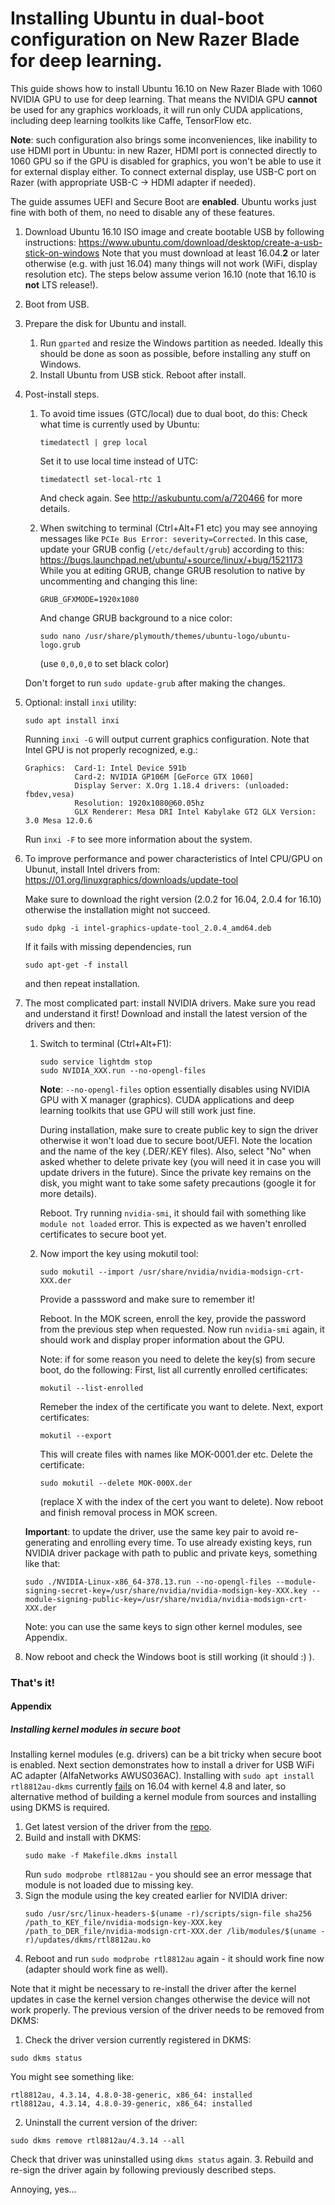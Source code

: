 # Installing Ubuntu in dual-boot configuration on New Razer Blade for deep learning.

This guide shows how to install Ubuntu 16.10 on New Razer Blade with 1060 NVIDIA GPU to use for deep learning. That means the NVIDIA GPU **cannot** be used for any graphics workloads, it will run only CUDA applications, including deep learning toolkits like Caffe, TensorFlow etc.

**Note**: such configuration also brings some inconveniences, like inability to use HDMI port in Ubuntu: in new Razer, HDMI port is connected directly to 1060 GPU so if the GPU is disabled for graphics, you won't be able to use it for external display either. To connect external display, use USB-C port on Razer (with appropriate USB-C -> HDMI adapter if needed).

The guide assumes UEFI and Secure Boot are **enabled**. Ubuntu works just fine with both of them, no need to disable any of these features.

1. Download Ubuntu 16.10 ISO image and create bootable USB by following instructions:
https://www.ubuntu.com/download/desktop/create-a-usb-stick-on-windows
Note that you must download at least 16.04.**2** or later otherwise (e.g. with just 16.04) many things will not work (WiFi, display resolution etc).
The steps below assume verion 16.10 (note that 16.10 is **not** LTS release!).

2. Boot from USB.

3. Prepare the disk for Ubuntu and install.
    1. Run ```gparted``` and resize the Windows partition as needed. Ideally this should be done as soon as possible, before installing any stuff on Windows.
    2. Install Ubuntu from USB stick. Reboot after install.

4. Post-install steps.
    1. To avoid time issues (GTC/local) due to dual boot, do this:
        Check what time is currently used by Ubuntu:
        ```
        timedatectl | grep local
        ```
        Set it to use local time instead of UTC:
        ```
        timedatectl set-local-rtc 1
        ```
        And check again.
        See http://askubuntu.com/a/720466 for more details.

    2. When switching to terminal (Ctrl+Alt+F1 etc) you may see annoying messages like ```PCIe Bus Error: severity=Corrected```.
        In this case, update your GRUB config (```/etc/default/grub```) according to this: https://bugs.launchpad.net/ubuntu/+source/linux/+bug/1521173
        While you at editing GRUB, change GRUB resolution to native by uncommenting and changing this line:
        ```
        GRUB_GFXMODE=1920x1080
        ```
        And change GRUB background to a nice color:
        ```
        sudo nano /usr/share/plymouth/themes/ubuntu-logo/ubuntu-logo.grub
        ```
        (use ```0,0,0,0``` to set black color)
    
    Don't forget to run ```sudo update-grub``` after making the changes.

5. Optional: install ```inxi``` utility:
    ```
    sudo apt install inxi
    ```
    Running ```inxi -G``` will output current graphics configuration. Note that Intel GPU is not properly recognized, e.g.:
    ```
    Graphics:  Card-1: Intel Device 591b
               Card-2: NVIDIA GP106M [GeForce GTX 1060]
               Display Server: X.Org 1.18.4 drivers: (unloaded: fbdev,vesa)
               Resolution: 1920x1080@60.05hz
               GLX Renderer: Mesa DRI Intel Kabylake GT2 GLX Version: 3.0 Mesa 12.0.6
    ```
    Run ```inxi -F``` to see more information about the system.

6. To improve performance and power characteristics of Intel CPU/GPU on Ubunut, install Intel drivers from: 
    https://01.org/linuxgraphics/downloads/update-tool

    Make sure to download the right version (2.0.2 for 16.04, 2.0.4 for 16.10) otherwise the installation might not succeed.
    ```
    sudo dpkg -i intel-graphics-update-tool_2.0.4_amd64.deb
    ```
    If it fails with missing dependencies, run
    ```
    sudo apt-get -f install
    ```
    and then repeat installation.

7. The most complicated part: install NVIDIA drivers. Make sure you read and understand it first! Download and install the latest version of the drivers and then:
    1. Switch to terminal (Ctrl+Alt+F1):
        
        ```
        sudo service lightdm stop
        sudo NVIDIA_XXX.run --no-opengl-files
        ```

        **Note**: ```--no-opengl-files``` option essentially disables using NVIDIA GPU with X manager (graphics). CUDA applications and deep learning toolkits that use GPU will still work just fine.
        
        During installation, make sure to create public key to sign the driver otherwise it won't load due to secure boot/UEFI.
        Note the location and the name of the key (.DER/.KEY files). Also, select "No" when asked whether to delete private key (you will need it in case you will update drivers in the future). Since the private key remains on the disk, you might want to take some safety precautions (google it for more details).
        
        Reboot. Try running ```nvidia-smi```, it should fail with something like ```module not loaded``` error. This is expected as we haven't enrolled certificates to secure boot yet.
    2. Now import the key using mokutil tool:
        ```
        sudo mokutil --import /usr/share/nvidia/nvidia-modsign-crt-XXX.der
        ```
        Provide a passsword and make sure to remember it!
    
        Reboot. In the MOK screen, enroll the key, provide the password from the previous step when requested.
        Now run ```nvidia-smi``` again, it should work and display proper information about the GPU.
        
        Note: if for some reason you need to delete the key(s) from secure boot, do the following:
        First, list all currently enrolled certificates:
        ```
        mokutil --list-enrolled
        ```
        Remeber the index of the certificate you want to delete.
        Next, export certificates:
        ```
        mokutil --export
        ```
        This will create files with names like MOK-0001.der etc.
        Delete the certificate:
        ```
        sudo mokutil --delete MOK-000X.der
        ```
        (replace X with the index of the cert you want to delete). Now reboot and finish removal process in MOK screen.

    **Important**: to update the driver, use the same key pair to avoid re-generating and enrolling every time.
    To use already existing keys, run NVIDIA driver package with path to public and private keys, something like that:
    ```
    sudo ./NVIDIA-Linux-x86_64-378.13.run --no-opengl-files --module-signing-secret-key=/usr/share/nvidia/nvidia-modsign-key-XXX.key --module-signing-public-key=/usr/share/nvidia/nvidia-modsign-crt-XXX.der
    ```
    Note: you can use the same keys to sign other kernel modules, see Appendix.
8. Now reboot and check the Windows boot is still working (it should :) ).

### That's it!

#### Appendix

##### Installing kernel modules in secure boot
Installing kernel modules (e.g. drivers) can be a bit tricky when secure boot is enabled. Next section demonstrates how to install a driver for USB WiFi AC adapter (AlfaNetworks AWUS036AC). Installing with ```sudo apt install rtl8812au-dkms``` currently [fails](https://bugs.launchpad.net/ubuntu/+source/rtl8812au/+bug/1629235) on 16.04 with kernel 4.8 and later, so alternative method of building a kernel module from sources and installing using DKMS is required. 
1. Get latest version of the driver from the [repo](https://github.com/abperiasamy/rtl8812AU_8821AU_linux).
2. Build and install with DKMS:
    ```
    sudo make -f Makefile.dkms install
    ```
    Run ```sudo modprobe rtl8812au``` - you should see an error message that module is not loaded due to missing key.
3. Sign the module using the key created earlier for NVIDIA driver:
    ```
    sudo /usr/src/linux-headers-$(uname -r)/scripts/sign-file sha256 /path_to_KEY_file/nvidia-modsign-key-XXX.key /path_to_DER_file/nvidia-modsign-crt-XXX.der /lib/modules/$(uname -r)/updates/dkms/rtl8812au.ko
    ```
4. Reboot and run ```sudo modprobe rtl8812au``` again - it should work fine now (adapter should work fine as well).

Note that it might be necessary to re-install the driver after the kernel updates in case the kernel version changes otherwise the device will not work properly.
The previous version of the driver needs to be removed from DKMS:
1. Check the driver version currently registered in DKMS:
```
sudo dkms status
```
You might see something like:
```
rtl8812au, 4.3.14, 4.8.0-38-generic, x86_64: installed
rtl8812au, 4.3.14, 4.8.0-39-generic, x86_64: installed
```
2. Uninstall the current version of the driver:
```
sudo dkms remove rtl8812au/4.3.14 --all
```
Check that driver was uninstalled using ```dkms status``` again.
3. Rebuild and re-sign the driver again by following previously described steps.

Annoying, yes...

